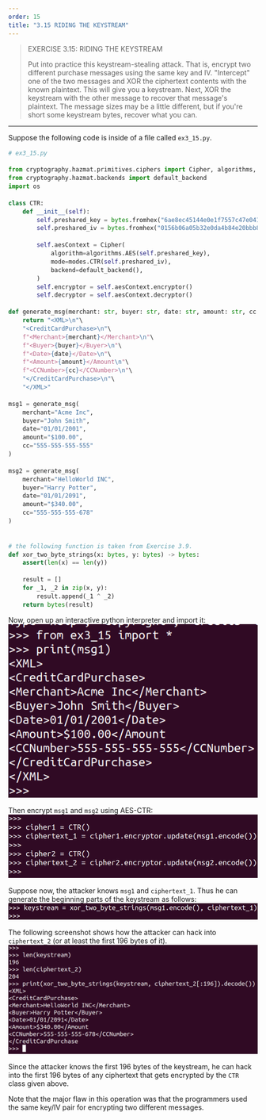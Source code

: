 ```yaml
---
order: 15
title: "3.15 RIDING THE KEYSTREAM"
---
```


> EXERCISE 3.15: RIDING THE KEYSTREAM 
> 
> Put into practice this keystream-stealing attack. That is, encrypt two different 
> purchase messages using the same key and IV. "Intercept" one of the two messages and 
> XOR the ciphertext contents with the known plaintext. This will give you a keystream. 
> Next, XOR the keystream with the other message to recover that message's plaintext. The message
> sizes may be a little different, but if you're short some keystream bytes, recover what you can. 

--------------------------------

Suppose the following code is inside of a file called `ex3_15.py`.

```python
# ex3_15.py

from cryptography.hazmat.primitives.ciphers import Cipher, algorithms, modes
from cryptography.hazmat.backends import default_backend
import os 

class CTR: 
    def __init__(self): 
        self.preshared_key = bytes.fromhex("6ae8ec45144e0e1f7557c47e0414b5e4")
        self.preshared_iv = bytes.fromhex("0156b06a05b32e0da4b84e20bbb8e2a6")

        self.aesContext = Cipher(
            algorithm=algorithms.AES(self.preshared_key),
            mode=modes.CTR(self.preshared_iv), 
            backend=default_backend(),
        )
        self.encryptor = self.aesContext.encryptor()
        self.decryptor = self.aesContext.decryptor() 

def generate_msg(merchant: str, buyer: str, date: str, amount: str, cc: str): 
    return "<XML>\n"\
    "<CreditCardPurchase>\n"\
    f"<Merchant>{merchant}</Merchant>\n"\
    f"<Buyer>{buyer}</Buyer>\n"\
    f"<Date>{date}</Date>\n"\
    f"<Amount>{amount}</Amount\n"\
    f"<CCNumber>{cc}</CCNumber>\n"\
    "</CreditCardPurchase>\n"\
    "</XML>"

msg1 = generate_msg(
    merchant="Acme Inc", 
    buyer="John Smith", 
    date="01/01/2001", 
    amount="$100.00", 
    cc="555-555-555-555"
)

msg2 = generate_msg(
    merchant="HelloWorld INC", 
    buyer="Harry Potter", 
    date="01/01/2091", 
    amount="$340.00", 
    cc="555-555-555-678"
)


# the following function is taken from Exercise 3.9. 
def xor_two_byte_strings(x: bytes, y: bytes) -> bytes: 
    assert(len(x) == len(y))
    
    result = []
    for _1, _2 in zip(x, y): 
        result.append(_1 ^ _2)
    return bytes(result)
```

Now, open up an interactive python interpreter and import it: 
<img src="ex3_15_fig1.png">

Then encrypt `msg1` and `msg2` using AES-CTR: 
<img src="ex3_15_fig2.png">

Suppose now, the attacker knows `msg1` and `ciphertext_1`. Thus 
he can generate the beginning parts of the keystream as follows: 
<img src="ex3_15_fig3.png">

The following screenshot shows how the attacker can hack into 
`ciphertext_2` (or at least the first 196 bytes of it).
<img src="ex3_15_fig4.png">

Since the attacker knows the first 196 bytes of the keystream, he can 
hack into the first 196 bytes of any ciphertext that gets encrypted by the 
`CTR` class given above.

Note that the major flaw in this operation was that the programmers used
the same key/IV pair for encrypting two different messages. 